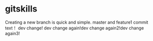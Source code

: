 # gitskills
Creating a new branch is quick and simple.
master and feature1 commit text！
dev change!
dev change again!dev change again2!dev change again3!
